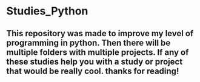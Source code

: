 # Studies_Python

<h2>This repository was made to improve my level of programming in python. Then there will be multiple folders with multiple projects. 
  If any of these studies help you with a study or project that would be really cool. thanks for reading! </h2>
